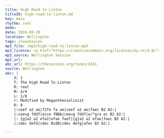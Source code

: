 ```yaml
---
title: High Road to Linton
titleID: high-road-to-linton.md
key: Amix
rhythm: reel
mode:
date: 2016-09-20
location: Wellington
tags: slowsession
mp3_file: /mp3/high-road-to-linton.mp3
mp3_licence: <a href="https://creativecommons.org/licenses/by-nc/4.0/">CC-BY-NC-4.0</a>
mp3_source: Wellington Session
mp3_url:
abc_url: https://thesession.org/tunes/4161
source: Wellington
abc: |
    X: 1
    T: The High Road To Linton
    R: reel
    M: 4/4
    L: 1/8
    r: Modified by Megantheviolinist
    K: A
    |:ceef a2 ae|f2fe fa ae|ceef a2 ae|faec B2 A2:|
    |:cee=g fddf|ecce fBBA|cee=g fddf|e/^g/a ec B2 A2:|
    |: {g}a2 a2 efa2|efae faef|{g}a2 a2 efae|faec B2 A2:|
    |:cdec defd|cdec BcdB|cdec defg|afec B2 A2:|

---
```

